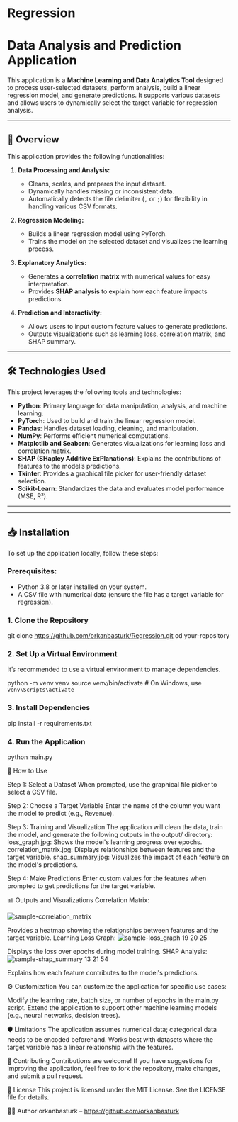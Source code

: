 # Regression
# Data Analysis and Prediction Application

This application is a **Machine Learning and Data Analytics Tool** designed to process user-selected datasets, perform analysis, build a linear regression model, and generate predictions. It supports various datasets and allows users to dynamically select the target variable for regression analysis.

---

## 🚀 **Overview**

This application provides the following functionalities:
1. **Data Processing and Analysis:**
   - Cleans, scales, and prepares the input dataset.
   - Dynamically handles missing or inconsistent data.
   - Automatically detects the file delimiter (`,` or `;`) for flexibility in handling various CSV formats.

2. **Regression Modeling:**
   - Builds a linear regression model using PyTorch.
   - Trains the model on the selected dataset and visualizes the learning process.

3. **Explanatory Analytics:**
   - Generates a **correlation matrix** with numerical values for easy interpretation.
   - Provides **SHAP analysis** to explain how each feature impacts predictions.

4. **Prediction and Interactivity:**
   - Allows users to input custom feature values to generate predictions.
   - Outputs visualizations such as learning loss, correlation matrix, and SHAP summary.

---

## 🛠️ **Technologies Used**

This project leverages the following tools and technologies:
- **Python**: Primary language for data manipulation, analysis, and machine learning.
- **PyTorch**: Used to build and train the linear regression model.
- **Pandas**: Handles dataset loading, cleaning, and manipulation.
- **NumPy**: Performs efficient numerical computations.
- **Matplotlib and Seaborn**: Generates visualizations for learning loss and correlation matrix.
- **SHAP (SHapley Additive ExPlanations)**: Explains the contributions of features to the model’s predictions.
- **Tkinter**: Provides a graphical file picker for user-friendly dataset selection.
- **Scikit-Learn**: Standardizes the data and evaluates model performance (MSE, R²).

---


---

## 📥 **Installation**

To set up the application locally, follow these steps:

### Prerequisites:
- Python 3.8 or later installed on your system.
- A CSV file with numerical data (ensure the file has a target variable for regression).

### 1. Clone the Repository

git clone https://github.com/orkanbasturk/Regression.git
cd your-repository

### 2. Set Up a Virtual Environment
It’s recommended to use a virtual environment to manage dependencies.

python -m venv venv
source venv/bin/activate  # On Windows, use `venv\Scripts\activate`

### 3. Install Dependencies
pip install -r requirements.txt

### 4. Run the Application
python main.py

📝 How to Use

Step 1: Select a Dataset
When prompted, use the graphical file picker to select a CSV file.

Step 2: Choose a Target Variable
Enter the name of the column you want the model to predict (e.g., Revenue).

Step 3: Training and Visualization
The application will clean the data, train the model, and generate the following outputs in the output/ directory:
loss_graph.jpg: Shows the model's learning progress over epochs.
correlation_matrix.jpg: Displays relationships between features and the target variable.
shap_summary.jpg: Visualizes the impact of each feature on the model's predictions.

Step 4: Make Predictions
Enter custom values for the features when prompted to get predictions for the target variable.

📊 Outputs and Visualizations
Correlation Matrix:

![sample-correlation_matrix](https://github.com/user-attachments/assets/a2e00737-b0be-4164-aa5b-f20c22a3a366)

Provides a heatmap showing the relationships between features and the target variable.
Learning Loss Graph:
![sample-loss_graph 19 20 25](https://github.com/user-attachments/assets/2f04a7c7-6f0c-4be2-9eb1-c792effc3f8c)

Displays the loss over epochs during model training.
SHAP Analysis:
![sample-shap_summary 13 21 54](https://github.com/user-attachments/assets/3ef61f4c-ad60-4773-b9a4-ba71cb9e001c)

Explains how each feature contributes to the model's predictions.

⚙️ Customization
You can customize the application for specific use cases:

Modify the learning rate, batch size, or number of epochs in the main.py script.
Extend the application to support other machine learning models (e.g., neural networks, decision trees).

🛡️ Limitations
The application assumes numerical data; categorical data needs to be encoded beforehand.
Works best with datasets where the target variable has a linear relationship with the features.

🤝 Contributing
Contributions are welcome! If you have suggestions for improving the application, feel free to fork the repository, make changes, and submit a pull request.

📄 License
This project is licensed under the MIT License. See the LICENSE file for details.

👨‍💻 Author
orkanbasturk – https://github.com/orkanbasturk





